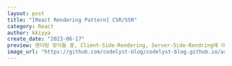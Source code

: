 ```yaml
---
layout: post
title: "[React Rendering Pattern] CSR/SSR"
category: React
author: kkiyya
create_date: "2023-06-17"
preview: 렌더링 방식들 중, Client-Side-Rendering, Server-Side-Rendring에 대한 내용을 정리해보았습니다. 
image_url: "https://github.com/codelyst-blog/codelyst-blog.github.io/assets/55094745/c9e410ac-2c99-4a9f-98c2-e7f383eff5cd"
---
```

